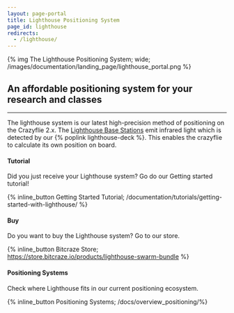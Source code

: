 ```yaml
---
layout: page-portal
title: Lighthouse Positioning System
page_id: lighthouse
redirects:
  - /lighthouse/
---
```

{% img The Lighthouse Positioning System; wide; /images/documentation/landing_page/lighthouse_portal.png %}

## An affordable positioning system for your research and classes
------

The lighthouse system is our latest high-precision method of positioning on the Crazyflie 2.x. The [Lighthouse Base Stations](https://store.bitcraze.io//products/lighthouse-v2-base-station/) emit infrared light which is detected by our {% poplink lighthouse-deck %}. This enables the crazyflie to calculate its own position on board.

#### Tutorial
Did you just receive your Lighthouse system? Go do our Getting started tutorial!

{% inline_button Getting Started Tutorial; /documentation/tutorials/getting-started-with-lighthouse/ %}

#### Buy
Do you want to buy the Lighthouse system? Go to our store.

{% inline_button Bitcraze Store; https://store.bitcraze.io/products/lighthouse-swarm-bundle %}

#### Positioning Systems
Check where Lighthouse fits in our current positioning ecosystem.

{% inline_button Positioning Systems; /docs/overview_positioning/%}
